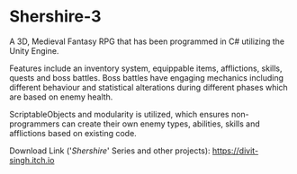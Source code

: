 # Shershire-3
A 3D, Medieval Fantasy RPG that has been programmed in C# utilizing the Unity Engine.


Features include an inventory system, equippable items, afflictions, skills, quests and boss
battles. Boss battles have engaging mechanics including different behaviour and statistical
alterations during different phases which are based on enemy health.


ScriptableObjects and modularity is utilized, which ensures non-programmers can create their own 
enemy types, abilities, skills and afflictions based on existing code.

Download Link ('<i>Shershire</i>' Series and other projects): https://divit-singh.itch.io
